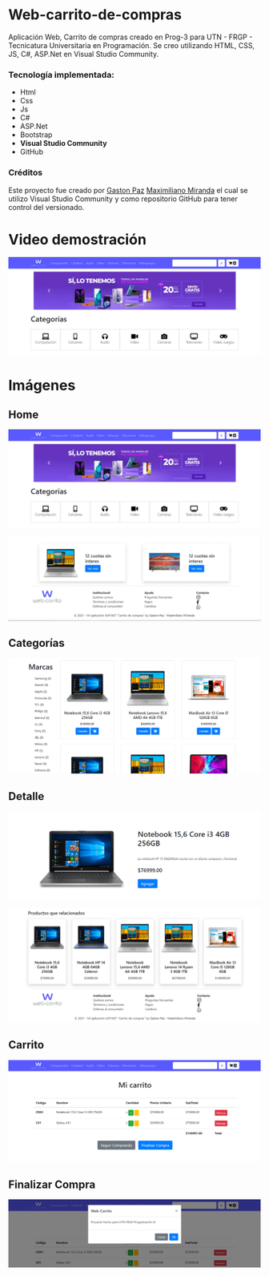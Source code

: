 # Web-carrito-de-compras

Aplicación Web, Carrito de compras creado en Prog-3 para UTN - FRGP - Tecnicatura Universitaria en Programación.
Se creo utilizando HTML, CSS, JS, C#, ASP.Net en Visual Studio Community.

### Tecnología implementada:

- Html
- Css
- Js
- C#
- ASP.Net
- Bootstrap
- **Visual Studio Community**
- GitHub

### Créditos

Este proyecto fue creado por [Gaston Paz](https://github.com/Gaston-Paz) [Maximiliano Miranda](https://github.com/Maxi-rpc) el cual se utilizo Visual Studio Community y como repositorio GitHub para tener control del versionado.

# Video demostración

[![Watch the video](/readme/home-1.png)](https://youtu.be/xW7tz4VYOh8)

# Imágenes

## Home

![menu](/readme/home-1.png)

![menu](/readme/home-2.png)

## Categorías

![menu](/readme/categorias.png)

## Detalle

![menu](/readme/detalle-1.png)

![menu](/readme/detalle-2.png)

## Carrito

![menu](/readme/carrito.png)

## Finalizar Compra

![menu](/readme/finalizar.png)
